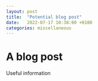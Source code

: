 ```yaml
---
layout: post
title:  "Potential blog post"
date:   2022-07-17 10:38:00 +0100
categories: miscellaneous
---
```

# A blog post

Useful information
